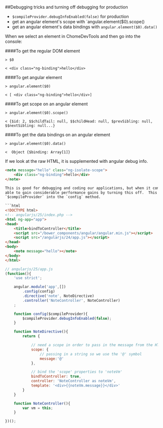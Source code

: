 ##Debugging tricks and turning off debugging for production
* `$compileProvider.debugInfoEnabled(false)` for production
* get an angular element's scope with `angular.element($0).scope()
* get an angular element's data bindings with `angular.element($0).data()`


When we select an element in ChomeDevTools and then go into the console:

####To get the regular DOM element
```console
> $0

< <div class="ng-binding">hello</div>
```

####To get angular element
```console
> angular.element($0)

< [ <div class="ng-binding">hello</div>]
```

####To get scope on an angular element
```console
> angular.element($0).scope()

< {$id: 2, $$childTail: null, $$childHead: null, $prevSibling: null, $$nextSibling: null...}
```

####To get the data bindings on an angular element
```console
> angular.element($0).data()

<  Object {$binding: Array[1]}
```


If we look at the raw HTML, it is supplemented with angular debug info.

```html
<note message="hello" class="ng-isolate-scope">
    <div class="ng-binding">hello</div>
</note>

This is good for debugging and coding our applications, but when it comes to our production code, we are 
able to gain considerable performance gains by turning this off.  This is done by injecting 
`$compileProvider` into the `config` method.

```html
<!DOCTYPE html>
<!-- angularjs/25/index.php -->
<html ng-app="app">
<head>
    <title>bindToController</title>
    <script src="/bower_components/angular/angular.min.js"></script>
    <script src="/angularjs/24/app.js"></script>
</head>
<body>
    <note message="hello"></note>
</body>
</html>
```

```javascript
// angularjs/25/app.js
(function(){
    'use strict';

    angular.module('app',[])
        .config(config)
        .directive('note', NoteDirective)
        .controller('NoteController', NoteController)
    ;

    function config($compileProvider){
        $compileProvider.debugInfoEnabled(false);
    }

    function NoteDirective(){
        return {

            // need a scope in order to pass in the message from the HTML
            scope: {
                // passing in a string so we use the '@' symbol
                message:'@'
            },

            // bind the 'scope' properties to 'noteVm'
            bindToController: true,
            controller: 'NoteController as noteVm',
            template: '<div>{{noteVm.message}}</div>'
        }
    }

    function NoteController(){
        var vm = this;
    }

})();
```






